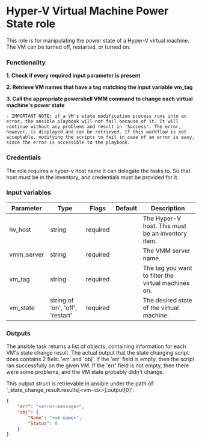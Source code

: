 # Hyper-V Virtual Machine Power State role

This role is for manipulating the power state of a Hyper-V virtual machine. The VM can be turned off, restarted, or turned on.

### Functionality

**1. Check if every required input parameter is present**

**2. Retrieve VM names that have a tag matching the input variable vm_tag**

**3. Call the appropriate powershell VMM command to change each virtual machine's power state**

    - IMPORTANT NOTE: if a VM's state modification process runs into an error, the ansible playbook will not fail because of it. It will continue without any problems and result in 'Success'. The error, however, is displayed and can be retrieved. If this workflow is not acceptable, modifying the scripts to fail in case of an error is easy, since the error is accessible to the playbook.

### Credentials

The role requires a hyper-v host name it can delegate the tasks to. So that host must be in the inventory, and credentials must be provided for it.

### Input variables

| Parameter | Type | Flags | Default | Description |
| --- | --- | --- | --- | --- |
| hv_host | string | required | | The Hyper-V host. This must be an inventory item. |
| vmm_server | string | required | | The VMM server name. |
| vm_tag | string | required | | The tag you want to filter the virtual machines on. |
| vm_state | string of 'on', 'off', 'restart' | required | | The desired state of the virtual machine. |

### Outputs

The ansible task returns a list of objects, containing information for each VM's state change result. The actual output that the state changing script does contains 2 fiels: 'err' and 'obj'. If the 'err' field is empty, then the script ran successfully on the given VM. If the 'err' field is not empty, then there were some problems, and the VM state probably didn't change.

This output struct is retrievable in ansible under the path of: '_state_change_result.results[\<vm-idx>].output[0]':

```json
{
    "err": "<error-message>",
    "obj": {
        "Name": "<vm-name>",
        "Status": 0
    }
}
```
